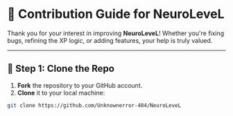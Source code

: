 # 🤖 Contribution Guide for NeuroLeveL

Thank you for your interest in improving **NeuroLeveL**! Whether you're fixing bugs, refining the XP logic, or adding features, your help is truly valued.

---

## 📁 Step 1: Clone the Repo

1. **Fork** the repository to your GitHub account.
2. **Clone** it to your local machine:

```bash
git clone https://github.com/Unknownerror-404/NeuroLeveL

